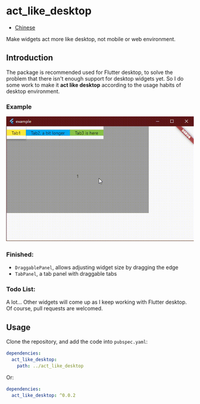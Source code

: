 # act_like_desktop

- [Chinese](README_zh.md)

Make widgets act more like desktop, not mobile or web environment.


## Introduction

The package is recommended used for Flutter desktop, to solve the problem that there isn't enough support for desktop widgets yet.
So I do some work to make it **act like desktop** according to the usage habits of desktop environment.

### Example
![example](https://github.com/nullptrjzz/act_like_desktop/raw/main/screenshots/1.gif)

### Finished:

- ```DraggablePanel```, allows adjusting widget size by dragging the edge
- ```TabPanel```, a tab panel with draggable tabs

### Todo List:

A lot... Other widgets will come up as I keep working with Flutter desktop. Of course, pull requests are welcomed. 



## Usage

Clone the repository, and add the code into ```pubspec.yaml```:

```yaml
dependencies:
  act_like_desktop:
    path: ../act_like_desktop
```

Or:

```yaml
dependencies:
  act_like_desktop: ^0.0.2
```
